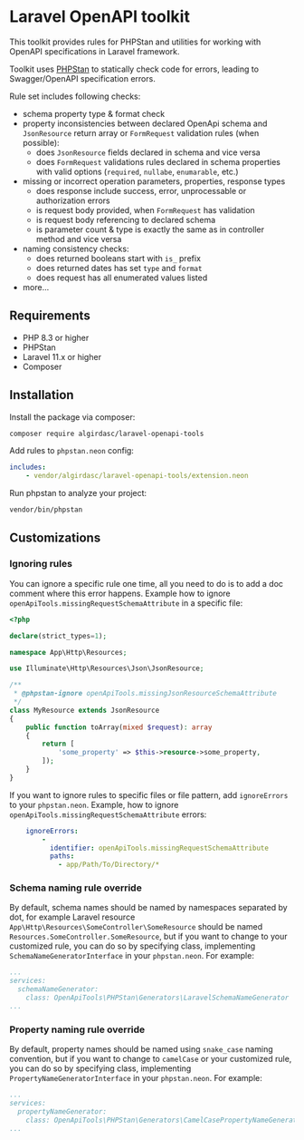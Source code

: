 # Laravel OpenAPI toolkit

This toolkit provides rules for PHPStan and utilities for working with OpenAPI specifications in Laravel framework.

Toolkit uses [PHPStan](https://phpstan.org) to statically check code for errors, leading to Swagger/OpenAPI specification errors.

Rule set includes following checks:

- schema property type & format check
- property inconsistencies between declared OpenApi schema and `JsonResource` return array or `FormRequest` validation rules (when possible):
  - does `JsonResource` fields declared in schema and vice versa
  - does `FormRequest` validations rules declared in schema properties with valid options (`required`, `nullabe`, `enumarable`, etc.)
- missing or incorrect operation parameters, properties, response types
  - does response include success, error, unprocessable or authorization errors
  - is request body provided, when `FormRequest` has validation
  - is request body referencing to declared schema
  - is parameter count & type is exactly the same as in controller method and vice versa
- naming consistency checks:
  - does returned booleans start with `is_` prefix
  - does returned dates has set `type` and `format`
  - does request has all enumerated values listed
- more...

## Requirements

- PHP 8.3 or higher
- PHPStan
- Laravel 11.x or higher
- Composer

## Installation

Install the package via composer:

```bash
composer require algirdasc/laravel-openapi-tools
```

Add rules to `phpstan.neon` config:
```yaml
includes:
    - vendor/algirdasc/laravel-openapi-tools/extension.neon
```

Run phpstan to analyze your project: 
```bash
vendor/bin/phpstan
```

## Customizations

### Ignoring rules

You can ignore a specific rule one time, all you need to do is to add a doc comment where this error happens.
Example how to ignore `openApiTools.missingRequestSchemaAttribute` in a specific file:

```php
<?php

declare(strict_types=1);

namespace App\Http\Resources;

use Illuminate\Http\Resources\Json\JsonResource;

/**
 * @phpstan-ignore openApiTools.missingJsonResourceSchemaAttribute
 */
class MyResource extends JsonResource
{
    public function toArray(mixed $request): array
    {
        return [
            'some_property' => $this->resource->some_property,
        ]);
    }
}
```

If you want to ignore rules to specific files or file pattern, add `ignoreErrors` to your `phpstan.neon`. 
Example, how to ignore `openApiTools.missingRequestSchemaAttribute` errors:
```yaml
    ignoreErrors:
        -
          identifier: openApiTools.missingRequestSchemaAttribute
          paths:
            - app/Path/To/Directory/*
```

### Schema naming rule override

By default, schema names should be named by namespaces separated by dot, for example Laravel resource `App\Http\Resources\SomeController\SomeResource`
should be named `Resources.SomeController.SomeResource`, 
but if you want to change to your customized rule, you can do so by specifying class, implementing `SchemaNameGeneratorInterface` in your `phpstan.neon`. For example:

```yaml
...
services:
  schemaNameGenerator:
    class: OpenApiTools\PHPStan\Generators\LaravelSchemaNameGenerator
...
```

### Property naming rule override

By default, property names should be named using `snake_case` naming convention, 
but if you want to change to `camelCase` or your customized rule, you can do so by specifying class, implementing `PropertyNameGeneratorInterface` in your `phpstan.neon`. For example:

```yaml
...
services:
  propertyNameGenerator:
    class: OpenApiTools\PHPStan\Generators\CamelCasePropertyNameGenerator
...
```
